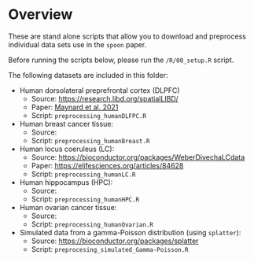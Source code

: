 # Overview

These are stand alone scripts that allow you to download and preprocess individual data sets use in the `spoon` paper. 

Before running the scripts below, please run the `/R/00_setup.R` script. 

The following datasets are included in this folder: 

- Human dorsolateral preprefrontal cortex (DLPFC)
    - Source: https://research.libd.org/spatialLIBD/
    - Paper: [Maynard et al. 2021](https://www.nature.com/articles/s41593-020-00787-0)
    - Script: `preprocessing_humanDLFPC.R`
- Human breast cancer tissue: 
    - Source: 
    - Script: `preprocessing_humanBreast.R`
- Human locus coeruleus (LC): 
    - Source: https://bioconductor.org/packages/WeberDivechaLCdata
    - Paper: https://elifesciences.org/articles/84628
    - Script: `preprocessing_humanLC.R`
- Human hippocampus (HPC): 
    - Source: 
    - Script: `preprocessing_humanHPC.R`
- Human ovarian cancer tissue: 
    - Source: 
    - Script: `preprocessing_humanOvarian.R`
- Simulated data from a gamma-Poisson distribution (using `splatter`): 
    - Source: https://bioconductor.org/packages/splatter
    - Script: `preprocesing_simulated_Gamma-Poisson.R`

